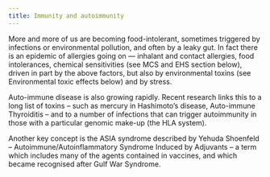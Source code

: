 ```yaml
---
title: Immunity and autoimmunity
---
```


More and more of us are becoming food-intolerant, sometimes triggered by infections or environmental pollution, and often by a leaky gut. In fact there is an epidemic of allergies going on — inhalant and contact allergies, food intolerances, chemical sensitivities (see MCS and EHS section below), driven in part by the above factors, but also by environmental toxins  (see Environmental toxic effects below) and by stress.

Auto-immune disease is also growing rapidly. Recent research links this to a long list of toxins – such as mercury in Hashimoto’s disease, Auto-immune Thyroiditis – and to a number of infections that can trigger autoimmunity in those with a particular genomic make-up (the HLA system).

Another key concept is the ASIA syndrome described by Yehuda Shoenfeld – Autoimmune/Autoinflammatory Syndrome Induced by Adjuvants – a term which includes many of the agents contained in vaccines, and which became recognised after Gulf War Syndrome.
